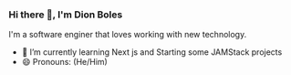 ### Hi there 👋, I'm Dion Boles
I'm a software enginer that loves working with new technology. 
- 🌱 I’m currently learning Next js and Starting some JAMStack projects
- 😄 Pronouns: (He/Him)

<!--
**dionboles/dionboles** is a ✨ _special_ ✨ repository because its `README.md` (this file) appears on your GitHub profile.

Here are some ideas to get you started:

- 🔭 I’m currently working on ...
- 🌱 I’m currently learning ...
- 👯 I’m looking to collaborate on ...
- 🤔 I’m looking for help with ...
- 💬 Ask me about ...
- 📫 How to reach me: ...
- 😄 Pronouns: ...
- ⚡ Fun fact: ...
-->
